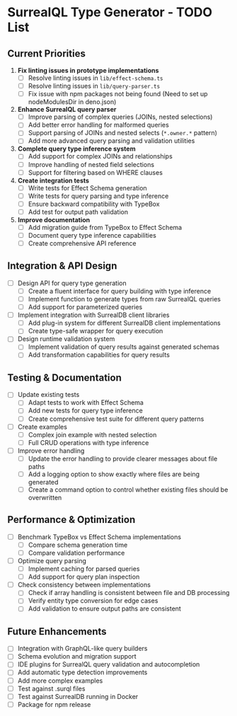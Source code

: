 # SurrealQL Type Generator - TODO List

## Current Priorities

1. **Fix linting issues in prototype implementations**
   - [ ] Resolve linting issues in `lib/effect-schema.ts`
   - [ ] Resolve linting issues in `lib/query-parser.ts`
   - [ ] Fix issue with npm packages not being found (Need to set up
         nodeModulesDir in deno.json)

2. **Enhance SurrealQL query parser**
   - [ ] Improve parsing of complex queries (JOINs, nested selections)
   - [ ] Add better error handling for malformed queries
   - [ ] Support parsing of JOINs and nested selects (`*.owner.*` pattern)
   - [ ] Add more advanced query parsing and validation utilities

3. **Complete query type inference system**
   - [ ] Add support for complex JOINs and relationships
   - [ ] Improve handling of nested field selections
   - [ ] Support for filtering based on WHERE clauses

4. **Create integration tests**
   - [ ] Write tests for Effect Schema generation
   - [ ] Write tests for query parsing and type inference
   - [ ] Ensure backward compatibility with TypeBox
   - [ ] Add test for output path validation

5. **Improve documentation**
   - [ ] Add migration guide from TypeBox to Effect Schema
   - [ ] Document query type inference capabilities
   - [ ] Create comprehensive API reference

## Integration & API Design

- [ ] Design API for query type generation
  - [ ] Create a fluent interface for query building with type inference
  - [ ] Implement function to generate types from raw SurrealQL queries
  - [ ] Add support for parameterized queries
- [ ] Implement integration with SurrealDB client libraries
  - [ ] Add plug-in system for different SurrealDB client implementations
  - [ ] Create type-safe wrapper for query execution
- [ ] Design runtime validation system
  - [ ] Implement validation of query results against generated schemas
  - [ ] Add transformation capabilities for query results

## Testing & Documentation

- [ ] Update existing tests
  - [ ] Adapt tests to work with Effect Schema
  - [ ] Add new tests for query type inference
  - [ ] Create comprehensive test suite for different query patterns
- [ ] Create examples
  - [ ] Complex join example with nested selection
  - [ ] Full CRUD operations with type inference
- [ ] Improve error handling
  - [ ] Update the error handling to provide clearer messages about file paths
  - [ ] Add a logging option to show exactly where files are being generated
  - [ ] Create a command option to control whether existing files should be
        overwritten

## Performance & Optimization

- [ ] Benchmark TypeBox vs Effect Schema implementations
  - [ ] Compare schema generation time
  - [ ] Compare validation performance
- [ ] Optimize query parsing
  - [ ] Implement caching for parsed queries
  - [ ] Add support for query plan inspection
- [ ] Check consistency between implementations
  - [ ] Check if array handling is consistent between file and DB processing
  - [ ] Verify entity type conversion for edge cases
  - [ ] Add validation to ensure output paths are consistent

## Future Enhancements

- [ ] Integration with GraphQL-like query builders
- [ ] Schema evolution and migration support
- [ ] IDE plugins for SurrealQL query validation and autocompletion
- [ ] Add automatic type detection improvements
- [ ] Add more complex examples
- [ ] Test against .surql files
- [ ] Test against SurrealDB running in Docker
- [ ] Package for npm release
